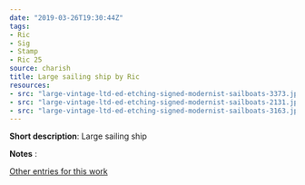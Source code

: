 ```yaml
---
date: "2019-03-26T19:30:44Z"
tags:
- Ric
- Sig
- Stamp
- Ric 25
source: charish
title: Large sailing ship by Ric
resources:
- src: "large-vintage-ltd-ed-etching-signed-modernist-sailboats-3373.jpg"
- src: "large-vintage-ltd-ed-etching-signed-modernist-sailboats-2131.jpg"
- src: "large-vintage-ltd-ed-etching-signed-modernist-sailboats-3163.jpg"
---
```


**Short description**:&nbsp;Large sailing ship

**Notes** :

[Other entries for this work](/tags/Ric-25)
